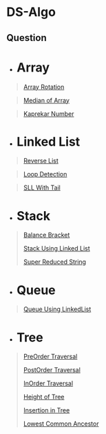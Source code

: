 # DS-Algo

## Question

- # **Array**
> [Array Rotation](https://github.com/skar1707/DS-Algo/blob/main/Array/Array_Rotation.cpp)

> [Median of Array](https://github.com/skar1707/DS-Algo/blob/main/Array/Median.cpp)

> [Kaprekar Number](https://github.com/skar1707/DS-Algo/blob/main/Array/Kaprekar_Number.cpp)

- # **Linked List**
> [Reverse List](https://github.com/skar1707/DS-Algo/blob/main/Linked%20List/Reverse_List.cpp)

> [Loop Detection](https://github.com/skar1707/DS-Algo/blob/main/Linked%20List/Loop_Detection.cpp)

> [SLL With Tail](https://github.com/skar1707/DS-Algo/blob/main/Linked%20List/SLL_With_Tail.cpp)

- # **Stack**
> [Balance Bracket](https://github.com/skar1707/DS-Algo/blob/main/Stack/BalancedBracket.cpp)
> 
> [Stack Using Linked List](https://github.com/skar1707/DS-Algo/blob/main/Stack/StackUsingLinkedList.cpp)
> 
> [Super Reduced String](https://github.com/skar1707/DS-Algo/blob/main/Stack/Super_Reduced_string.cpp)

- # **Queue**
> [Queue Using LinkedList](https://github.com/skar1707/DS-Algo/blob/main/Queue/QueueUsingLinkedList.cpp)

- # **Tree**
> [PreOrder Traversal](https://github.com/skar1707/DS-Algo/blob/main/Tree/PreOrderTraversal.cpp)
> 
> [PostOrder Traversal](https://github.com/skar1707/DS-Algo/blob/main/Tree/PostOrderTraversal.cpp)
> 
> [InOrder Traversal](https://github.com/skar1707/DS-Algo/blob/main/Tree/InOrderTraversal.cpp)
> 
> [Height of Tree](https://github.com/skar1707/DS-Algo/blob/main/Tree/HeightofTree.cpp)
> 
> [Insertion in Tree](https://github.com/skar1707/DS-Algo/blob/main/Tree/InsertioninTree.cpp)
> 
> [Lowest Common Ancestor](https://github.com/skar1707/DS-Algo/blob/main/Tree/Lowest_Common_Ancestor.cpp)

